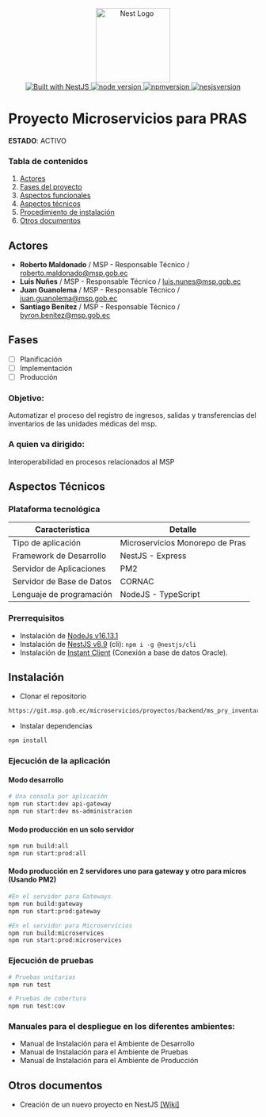 <div align="center">
  <a href="http://nestjs.com/" target="_blank">
    <img src="https://nestjs.com/img/logo_text.svg" width="150" alt="Nest Logo" />
  </a>
</div>
<div align="center">
  <a href="https://nestjs.com" target="_blank">
    <img src="https://img.shields.io/badge/built%20with-NestJs-red.svg" alt="Built with NestJS">
  </a>
  <a href="https://nodejs.org/es/" target="_blank">
    <img src="https://img.shields.io/badge/node-%3E%3D%2016.13.1-blue" alt="node version">
  </a>
  <a href="https://nodejs.org/es/" target="_blank">
    <img src="https://img.shields.io/badge/npm-%3E%3D%208.1.2-blue" alt="npmversion">
  </a>
  <a href="https://nestjs.com" target="_blank">
    <img src="https://img.shields.io/badge/nestjs-8.0.0-blue" alt="nesjsversion">
  </a>
</div>


# Proyecto Microservicios para PRAS
**ESTADO**: ACTIVO
### Tabla de contenidos
1. [Actores](#actores)
2. [Fases del proyecto](#fases)
3. [Aspectos funcionales](#aspectos-funcionales)
4. [Aspectos técnicos](#aspectos-técnicos)
5. [Procedimiento de instalación](#procedimiento-de-instalación)
6. [Otros documentos](#otros-documentos)

## Actores
* **Roberto Maldonado** / MSP - Responsable Técnico / roberto.maldonado@msp.gob.ec
* **Luis Nuñes** / MSP - Responsable Técnico / luis.nunes@msp.gob.ec
* **Juan Guanolema** / MSP - Responsable Técnico / juan.guanolema@msp.gob.ec
* **Santiago Benítez** / MSP - Responsable Técnico / byron.benitez@msp.gob.ec
## Fases
- [ ] Planificación
- [ ] Implementación
- [ ] Producción

### Objetivo:

Automatizar el proceso del registro de ingresos, salidas y transferencias del inventarios de las unidades médicas del msp.

### A quien va dirigido:

Interoperabilidad en procesos relacionados al MSP

## Aspectos Técnicos

### Plataforma tecnológica
| Característica | Detalle |
| ------ | ------ |
| Tipo de aplicación | Microservicios Monorepo de Pras |
| Framework de Desarrollo | NestJS - Express |
| Servidor de Aplicaciones | PM2 |
| Servidor de Base de Datos | CORNAC |
| Lenguaje de programación | NodeJS - TypeScript |

### Prerrequisitos

* Instalación de [NodeJs v16.13.1](https://nodejs.org/es/)
* Instalación de [NestJS v8.9](https://docs.nestjs.com/) (cli): `npm i -g @nestjs/cli`
* Instalación de [Instant Client](https://www.oracle.com/database/technologies/instant-client/downloads.html) (Conexión a base de datos Oracle).

## Instalación
* Clonar el repositorio
```bash
https://git.msp.gob.ec/microservicios/proyectos/backend/ms_pry_inventarios.git
```
* Instalar dependencias
```bash
npm install
```
### Ejecución de la aplicación
#### Modo desarrollo

```bash
# Una consola por aplicación
npm run start:dev api-gateway
npm run start:dev ms-administracion
```

#### Modo producción en un solo servidor
```bash
npm run build:all
npm run start:prod:all
```

#### Modo producción en 2 servidores uno para gateway y otro para micros (Usando PM2)
```bash
#En el servidor para Gateways
npm run build:gateway
npm run start:prod:gateway

#En el servidor para Microservicios
npm run build:microservices
npm run start:prod:microservices
```

### Ejecución de pruebas

```bash
# Pruebas unitarias 
npm run test

# Pruebas de cobertura
npm run test:cov
```

### Manuales para el despliegue en los diferentes ambientes: 
* Manual de Instalación para el Ambiente de Desarrollo
* Manual de Instalación para el Ambiente de Pruebas
* Manual de Instalación para el Ambiente de Producción

## Otros documentos

* Creación de un nuevo proyecto en NestJS [[Wiki]](https://git.msp.gob.ec/microservicios/proyectos/plantillas/backend-api-base/-/wikis/Manual-t%C3%A9cnico-para-la-creaci%C3%B3n-de-un-nuevo-proyecto-en-NestJS)
